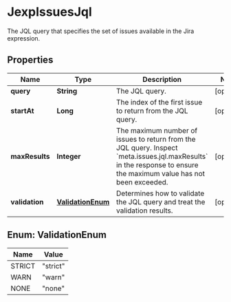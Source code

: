 

# JexpIssuesJql

The JQL query that specifies the set of issues available in the Jira expression.

## Properties

| Name | Type | Description | Notes |
|------------ | ------------- | ------------- | -------------|
|**query** | **String** | The JQL query. |  [optional] |
|**startAt** | **Long** | The index of the first issue to return from the JQL query. |  [optional] |
|**maxResults** | **Integer** | The maximum number of issues to return from the JQL query. Inspect &#x60;meta.issues.jql.maxResults&#x60; in the response to ensure the maximum value has not been exceeded. |  [optional] |
|**validation** | [**ValidationEnum**](#ValidationEnum) | Determines how to validate the JQL query and treat the validation results. |  [optional] |



## Enum: ValidationEnum

| Name | Value |
|---- | -----|
| STRICT | &quot;strict&quot; |
| WARN | &quot;warn&quot; |
| NONE | &quot;none&quot; |



